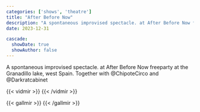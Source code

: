 ```yaml
---
categories: ['shows', 'theatre']
title: "After Before Now"
description: "A spontaneous improvised spectacle. at After Before Now freeparty at the Granadillo lake, west Spain. Together with @ChipoteCirco and @Darkratcabinet"
date: 2023-12-31

cascade:
  showDate: true
  showAuthor: false
---
```


A spontaneous improvised spectacle. at After Before Now freeparty at the Granadillo lake, west Spain. Together with @ChipoteCirco and @Darkratcabinet

{{< vidmir >}}
{{< /vidmir >}}

{{< gallmir >}}
{{< /gallmir >}}


